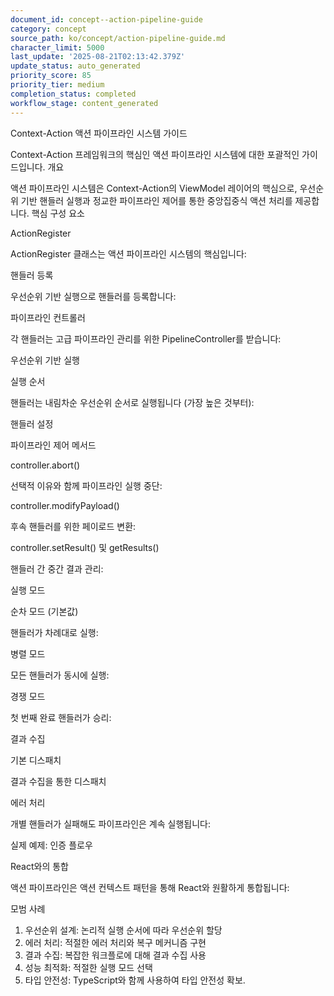 ```yaml
---
document_id: concept--action-pipeline-guide
category: concept
source_path: ko/concept/action-pipeline-guide.md
character_limit: 5000
last_update: '2025-08-21T02:13:42.379Z'
update_status: auto_generated
priority_score: 85
priority_tier: medium
completion_status: completed
workflow_stage: content_generated
---
```

Context-Action 액션 파이프라인 시스템 가이드

Context-Action 프레임워크의 핵심인 액션 파이프라인 시스템에 대한 포괄적인 가이드입니다. 개요

액션 파이프라인 시스템은 Context-Action의 ViewModel 레이어의 핵심으로, 우선순위 기반 핸들러 실행과 정교한 파이프라인 제어를 통한 중앙집중식 액션 처리를 제공합니다. 핵심 구성 요소

ActionRegister

ActionRegister 클래스는 액션 파이프라인 시스템의 핵심입니다:

핸들러 등록

우선순위 기반 실행으로 핸들러를 등록합니다:

파이프라인 컨트롤러

각 핸들러는 고급 파이프라인 관리를 위한 PipelineController를 받습니다:

우선순위 기반 실행

실행 순서

핸들러는 내림차순 우선순위 순서로 실행됩니다 (가장 높은 것부터):

핸들러 설정

파이프라인 제어 메서드

controller.abort()

선택적 이유와 함께 파이프라인 실행 중단:

controller.modifyPayload()

후속 핸들러를 위한 페이로드 변환:

controller.setResult() 및 getResults()

핸들러 간 중간 결과 관리:

실행 모드

순차 모드 (기본값)

핸들러가 차례대로 실행:

병렬 모드

모든 핸들러가 동시에 실행:

경쟁 모드

첫 번째 완료 핸들러가 승리:

결과 수집

기본 디스패치

결과 수집을 통한 디스패치

에러 처리

개별 핸들러가 실패해도 파이프라인은 계속 실행됩니다:

실제 예제: 인증 플로우

React와의 통합

액션 파이프라인은 액션 컨텍스트 패턴을 통해 React와 원활하게 통합됩니다:

모범 사례

1. 우선순위 설계: 논리적 실행 순서에 따라 우선순위 할당
2. 에러 처리: 적절한 에러 처리와 복구 메커니즘 구현
3. 결과 수집: 복잡한 워크플로에 대해 결과 수집 사용
4. 성능 최적화: 적절한 실행 모드 선택
5. 타입 안전성: TypeScript와 함께 사용하여 타입 안전성 확보.
